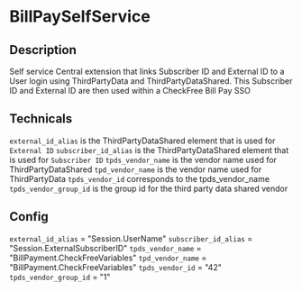 # BillPaySelfService

## Description

Self service Central extension that links Subscriber ID and External ID to a User login using ThirdPartyData and ThirdPartyDataShared. This Subscriber ID and External ID are then used within a CheckFree Bill Pay SSO

## Technicals

`external_id_alias` is the ThirdPartyDataShared element that is used for `External ID`
`subscriber_id_alias` is the ThirdPartyDataShared element that is used for `Subscriber ID`
`tpds_vendor_name` is the vendor name used for ThirdPartyDataShared
`tpd_vendor_name` is the vendor name used for ThirdPartyData
`tpds_vendor_id` corresponds to the tpds_vendor_name
`tpds_vendor_group_id` is the group id for the third party data shared vendor

## Config

`external_id_alias` = "Session.UserName"
`subscriber_id_alias` = "Session.ExternalSubscriberID"
`tpds_vendor_name` = "BillPayment.CheckFreeVariables"
`tpd_vendor_name` = "BillPayment.CheckFreeVariables"
`tpds_vendor_id` = "42"
`tpds_vendor_group_id` = "1"
